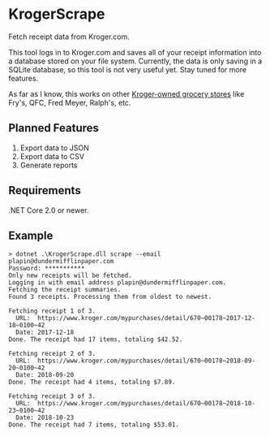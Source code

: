 # KrogerScrape

Fetch receipt data from Kroger.com.

This tool logs in to Kroger.com and saves all of your receipt information into a database stored on your file system.
Currently, the data is only saving in a SQLite database, so this tool is not very useful yet. Stay tuned for more
features.

As far as I know, this works on other [Kroger-owned grocery stores](https://en.wikipedia.org/wiki/Kroger#Chains) like
Fry's, QFC, Fred Meyer, Ralph's, etc.

## Planned Features

1. Export data to JSON
1. Export data to CSV
1. Generate reports

## Requirements

.NET Core 2.0 or newer.

## Example

```
> dotnet .\KrogerScrape.dll scrape --email plapin@dundermifflinpaper.com
Password: ***********
Only new receipts will be fetched.
Logging in with email address plapin@dundermifflinpaper.com.
Fetching the receipt summaries.
Found 3 receipts. Processing them from oldest to newest.

Fetching receipt 1 of 3.
  URL:  https://www.kroger.com/mypurchases/detail/670~00178~2017-12-18~0100~42
  Date: 2017-12-18
Done. The receipt had 17 items, totaling $42.52.

Fetching receipt 2 of 3.
  URL:  https://www.kroger.com/mypurchases/detail/670~00178~2018-09-20~0100~42
  Date: 2018-09-20
Done. The receipt had 4 items, totaling $7.89.

Fetching receipt 3 of 3.
  URL:  https://www.kroger.com/mypurchases/detail/670~00178~2018-10-23~0100~42
  Date: 2018-10-23
Done. The receipt had 7 items, totaling $53.01.
```

